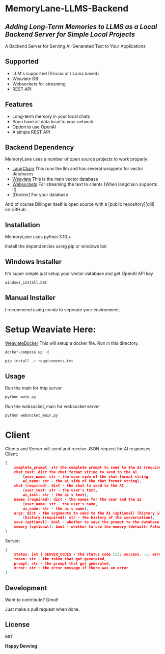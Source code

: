 # MemoryLane-LLMS-Backend
## _Adding Long-Term Memories to LLMS as a Local Backend Server for Simple Local Projects_

A Backend Server for Serving AI-Generated Text to Your Applications

## Supported

- LLM's supported (Vicuna or LLama based)
- Weaviate DB
- Websockets for streaming
- REST API

## Features

- Long-term memory in your local chats
- Soon have all data local to your network
- Option to use OpenAI
- A simple REST API

## Backend Dependency

MemoryLane uses a number of open source projects to work properly:

- [LangChain] This runs the llm and has several wrappers for vector databases
- [Weaviate] This is the main vector database
- [Websockets] For streaming the text to clients (When langchain supports it)
- [Docker] For your database

And of course Dillinger itself is open source with a [public repository][dill]
 on GitHub.

## Installation

MemoryLane uses python 3.10.+

Install the dependencies using pip or windows bat

## Windows Installer
It's super simple just setup your vector database and get OpenAI API key
```sh
windows_install.bat
```

## Manual Installer

I recommend using conda to seperate your environment.

# Setup Weaviate Here:
[WeaviateDocker] This will setup a docker file.
Run in this directory.
```sh
docker-compose up -d
```

```sh
pip install -r requirements.txt
```

## Usage

Run the main for http server
```sh
python main.py
```

Run the websocket_main for websocket server
```sh
python websocket_main.py
```

# Client

Clients and Server will send and receive JSON request for AI responses.
Client:
```json
{
    complete_prompt: str the complete prompt to send to the AI (required),
    chat_text: dict the chat format string to send to the AI
        {user_name: str - the user side of the chat format string
        ai_name: str - the ai side of the chat format string},
    chat (required): dict - the chat to send to the AI
        {user_text: str - the user's text,
        ai_text: str - the ai's text},
    names (required): dict - the names for the user and the ai
        {user_name: str - the user's name,
        ai_name: str - the ai's name},
    args: dict - the arguments to send to the AI (optional) (history is required)
        {history (required): str - the history of the conversation},
    save (optional): bool - whether to save the prompt to the database (default: False),
    memory (optional): bool - whether to use the memory (default: False)
}
```



Server:
```json
{
    status: int | SERVER_CODES - the status code [23: success, -1: error, 0: running],
    token: str - the token that got generated,
    prompt: str - the prompt that got generated,
    error: str - the error message if there was an error
}
```

## Development

Want to contribute? Great!

Just make a pull request when done.

## License

MIT

**Happy Devving**

   [LangChain]: <https://python.langchain.com/en/latest/index.html>
   [Weaviate]: <https://weaviate.io>
   [Websockets]: <https://pypi.org/project/websockets/>
   [WeaviateDocker]: <https://weaviate.io/developers/weaviate/installation/docker-compose>